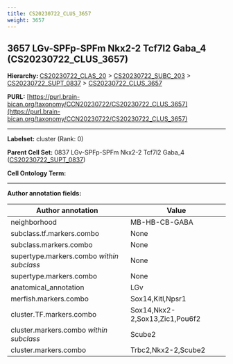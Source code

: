 ```yaml
---
title: CS20230722_CLUS_3657
weight: 3657
---
```

## 3657 LGv-SPFp-SPFm Nkx2-2 Tcf7l2 Gaba_4 (CS20230722_CLUS_3657)
<b>Hierarchy: </b>
[CS20230722_CLAS_20](../CS20230722_CLAS_20) >
[CS20230722_SUBC_203](../CS20230722_SUBC_203) >
[CS20230722_SUPT_0837](../CS20230722_SUPT_0837) >
[CS20230722_CLUS_3657](../CS20230722_CLUS_3657)

**PURL:** [https://purl.brain-bican.org/taxonomy/CCN20230722/CS20230722_CLUS_3657](https://purl.brain-bican.org/taxonomy/CCN20230722/CS20230722_CLUS_3657)

---


**Labelset:** cluster (Rank: 0)

**Parent Cell Set:** 0837 LGv-SPFp-SPFm Nkx2-2 Tcf7l2 Gaba_4 ([CS20230722_SUPT_0837](../CS20230722_SUPT_0837))



**Cell Ontology Term:** 

[MARKER GENES.]: #


---

[TRANSFERRED ANNOTATIONS.]: #


[AUTHOR ANNOTATION FIELDS.]: #


**Author annotation fields:**

| Author annotation | Value |
|-------------------|-------|
|neighborhood|MB-HB-CB-GABA|
|subclass.tf.markers.combo|None|
|subclass.markers.combo|None|
|supertype.markers.combo _within subclass_|None|
|supertype.markers.combo|None|
|anatomical_annotation|LGv|
|merfish.markers.combo|Sox14,Kitl,Npsr1|
|cluster.TF.markers.combo|Sox14,Nkx2-2,Sox13,Zic1,Pou6f2|
|cluster.markers.combo _within subclass_|Scube2|
|cluster.markers.combo|Trbc2,Nkx2-2,Scube2|

